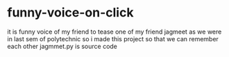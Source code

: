 # funny-voice-on-click
it is funny voice of my friend to tease one of my friend jagmeet as we were in last sem of polytechnic so i made this project so that we can remember each other
jagmmet.py is source code
